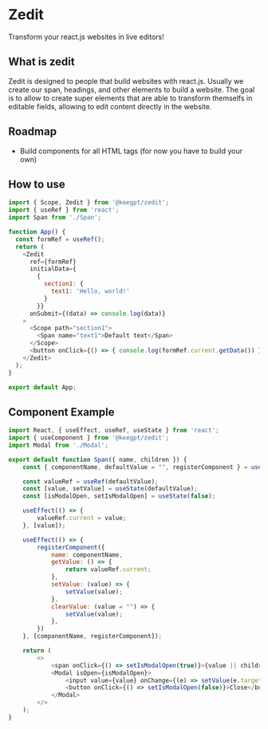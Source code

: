 # Zedit
Transform your react.js websites in live editors!

## What is zedit
Zedit is designed to people that build websites with react.js. Usually we create our span, headings, and other elements to build a website. The goal is to allow to create super elements that are able to transform themselfs in editable fields, allowing to edit content directly in the website.

## Roadmap
- Build components for all HTML tags (for now you have to build your own)

## How to use
```javascript
import { Scope, Zedit } from '@keegpt/zedit';
import { useRef } from 'react';
import Span from './Span';

function App() {
  const formRef = useRef();
  return (
    <Zedit
      ref={formRef}
      initialData={
        {
          section1: {
            text1: 'Hello, world!'
          }
        }}
      onSubmit={(data) => console.log(data)}
    >
      <Scope path="section1">
        <Span name="text1">Default text</Span>
      </Scope>
      <button onClick={() => { console.log(formRef.current.getData()) }}>SAVE</button>
    </Zedit>
  );
}

export default App;

```

## Component Example
```javascript
import React, { useEffect, useRef, useState } from 'react';
import { useComponent } from '@keegpt/zedit';
import Modal from './Modal';

export default function Span({ name, children }) {
    const { componentName, defaultValue = "", registerComponent } = useComponent(name);

    const valueRef = useRef(defaultValue);
    const [value, setValue] = useState(defaultValue);
    const [isModalOpen, setIsModalOpen] = useState(false);

    useEffect(() => {
        valueRef.current = value;
    }, [value]);

    useEffect(() => {
        registerComponent({
            name: componentName,
            getValue: () => {
                return valueRef.current;
            },
            setValue: (value) => {
                setValue(value);
            },
            clearValue: (value = "") => {
                setValue(value);
            },
        })
    }, [componentName, registerComponent]);

    return (
        <>
            <span onClick={() => setIsModalOpen(true)}>{value || children}</span><br />
            <Modal isOpen={isModalOpen}>
                <input value={value} onChange={(e) => setValue(e.target.value)} />
                <button onClick={() => setIsModalOpen(false)}>Close</button>
            </Modal>
        </>
    );
}
```